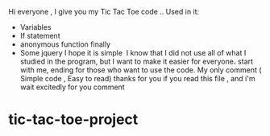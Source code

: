 Hi everyone , I give  you my Tic Tac Toe code  ..
Used in it:
- Variables
- If statement
- anonymous   function
finally
- Some jquery
I hope it is simple
 I know that I did not use all of what I studied in the program, but I want to make it easier for everyone، start with me, ending for those who want to use the code.
My only comment  ( Simple code ,  Easy to read)
thanks for you if you read this file , and i'm wait excitedly for you comment
# tic-tac-toe-project
